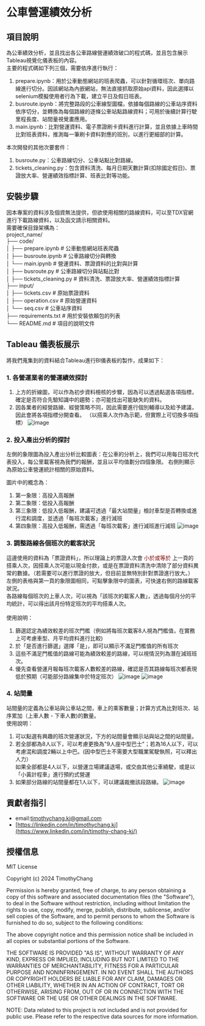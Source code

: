# 公車營運績效分析

## 項目說明
為公車績效分析，並且找出各公車路線營運績效破口的程式碼，並且包含展示Tableau視覺化儀表板的內容。 <br>
主要的程式碼如下列三個，需要依序進行執行： <br>
1. prepare.ipynb：用於公車動態網站的班表爬蟲，可以針對循環班次、單向路線進行切分。因該網站為內嵌網站，無法直接抓取原始api資料，因此選擇以selenium模擬使用者行為下載，建立平日及假日班表。
2. busroute.ipynb：將完整路段的公車線型圖檔，依據每個路線的公車站序資料依序切分，並轉換為每個路線的逐條公車站點路線資料；可用於後續計算行駛里程長度、站間量視覺畫應用。
3. main.ipynb：比對營運資料、電子票證刷卡資料進行計算，並且依據上車時間比對班表資料，推測每一筆刷卡資料對應的班別，以進行更細部的計算。

本次開發的其他次要套件：
1. busroute.py：公車路線切分、公車站點比對路線。
2. tickets_cleaning.py：包含資料清洗、每月日期天數計算(扣除國定假日)、票證放大率、營運績效指標計算、班表比對等功能。

## 安裝步驟
因本專案的資料涉及個資無法提供，但欲使用相關的路線資料，可以至TDX官網進行下載路線資料，以及函文請示相關資料。 <br>
需要確保目錄架構為： <br>
project_name/ <br>
├── code/ <br>
│   ├── prepare.ipynb      # 公車動態網站班表爬蟲 <br>
│   ├── busroute.ipynb     # 公車路線切分與轉換 <br>
│   └── main.ipynb         # 營運資料、票證資料的比對與計算 <br>
│   ├── busroute.py        # 公車路線切分與站點比對 <br>
│   ├── tickets_cleaning.py # 資料清洗、票證放大率、營運績效指標計算 <br>
├── input/ <br>
│   ├── tickets.csv        # 原始票證資料 <br>
│   ├── operation.csv      # 原始營運資料 <br>
│   └── seq.csv            # 公車站序資料 <br>
├── requirements.txt       # 用於安裝依賴包的列表 <br>
└── README.md              # 項目的說明文件 <br>


## Tableau 儀表板展示
將我們蒐集到的資料結合Tableau進行BI儀表板的製作，成果如下：
### 1. 各營運業者的營運績效探討
1. 上方的折線圖，可以作為初步資料檢核的步驟，因為可以透過點選各項指標，確定是否符合先驗知識中的趨勢；亦可能找出可能缺失的資料。
2. 因各業者的經營路線、經營策略不同，因此需要進行個別輔導以及給予建議，因此會將各項指標分開查看。
（以搭乘人次作為示範，但實際上可切換多項指標）
![image](https://github.com/user-attachments/assets/b2eef205-7514-403a-9f9a-ce23b31f6cc8)


### 2. 投入產出分析的探討
左側的象限圖為投入產出分析比較圖表：在公車的分析上，我們可以用每日班次代表投入，每公里載客視為我們的報酬，並且以平均值劃分四個象限。
右側則顯示為原始公車營運統計相關的原始資料。

圖片中的概念為：
1. 第一象限：高投入高報酬
2. 第二象限：低投入高報酬
3. 第三象限：低投入低報酬，建議可透過「最大站間量」檢討車型是否轉換或進行混和調度，並透過「每班次載客」進行減班
4. 第四象限：高投入低報酬，需透過「每班次載客」進行減班進行減班
![image](https://github.com/user-attachments/assets/93ff6740-9479-40a5-bf27-2bda1101dc02)


### 3. 調整路線各個班次的載客狀況
這邊使用的資料為「票證資料」，所以理論上的票證人次會 <font color=#800000>小於或等於</font> 上一頁的搭乘人次，因搭乘人次可能以現金付款，或是在票證資料清洗中清除了部分資料異常的數據。（若需要可以進行票證的放大，但目前並無特別針對票證進行放大。）<br>
左側的表格與第一頁的象限圖相同，可點擊象限中的圖表，可快速右側的路線載客狀況。<br>
各路線每個班次的上車人次，可以視為「該班次的載客人數」，透過每個月分的平均統計，可以得出該月份特定班次的平均搭乘人次。<br>
<br>
使用說明：
1. 篩選認定為績效較差的班次門檻（例如將每班次載客8人視為門檻值，在實務上可考慮車型、月平均資料進行比較)
2. 於「是否進行篩選」選擇「是」，即可以顯示不滿足門檻值的所有班次
3. 這些不滿足門檻值的路線可能為績效較差的路線，可以視情況列為潛在減班班次。
4. 優先查看營運月報每班次載客人數較差的路線，確認是否其路線每班次都表現低於預期（可能部分路線集中於特定班次）
![image](https://github.com/user-attachments/assets/d70e0acf-4acb-4ef5-97dd-0ccee8eb717f)
![image](https://github.com/user-attachments/assets/787d1c18-50b6-425e-90b6-ae6b3c89bbd4)


### 4. 站間量
站間量的定義為公車站與公車站之間，車上的乘客數量；計算方式為比對班次、站序累加（上車人數 - 下車人數)的數量。
<br>
使用說明：
1. 可以點選有興趣的班次營運狀況，下方的站間量會顯示站與站之間的站間量。
2. 若全部都為8人以下，可以考慮更換為"9人座中型巴士"；若為16人以下，可以考慮混和調度2輛以上中巴。(因中型巴士不需要大型職業駕駛執照，可以釋出人力）<br>如果全部都是4人以下，以營運立場建議退場，或交由其他公車繞駛，或是以「小黃計程車」進行預約式營運
3. 如果部分路線的站間量都在1人以下，可以建議裁撤該段路線。
![image](https://github.com/user-attachments/assets/e44eaa99-43cc-4cca-886c-2d92d7b095e4)

## 貢獻者指引
* email:timothychang.kj@gmail.com
* [https://linkedin.com/in/timothychang.kj](https://www.linkedin.com/in/timothy-chang-kj/)

## 授權信息
MIT License

Copyright (c) 2024 TimothyChang

Permission is hereby granted, free of charge, to any person obtaining a copy
of this software and associated documentation files (the "Software"), to deal
in the Software without restriction, including without limitation the rights
to use, copy, modify, merge, publish, distribute, sublicense, and/or sell
copies of the Software, and to permit persons to whom the Software is
furnished to do so, subject to the following conditions:

The above copyright notice and this permission notice shall be included in all
copies or substantial portions of the Software.

THE SOFTWARE IS PROVIDED "AS IS", WITHOUT WARRANTY OF ANY KIND, EXPRESS OR
IMPLIED, INCLUDING BUT NOT LIMITED TO THE WARRANTIES OF MERCHANTABILITY,
FITNESS FOR A PARTICULAR PURPOSE AND NONINFRINGEMENT. IN NO EVENT SHALL THE
AUTHORS OR COPYRIGHT HOLDERS BE LIABLE FOR ANY CLAIM, DAMAGES OR OTHER
LIABILITY, WHETHER IN AN ACTION OF CONTRACT, TORT OR OTHERWISE, ARISING FROM,
OUT OF OR IN CONNECTION WITH THE SOFTWARE OR THE USE OR OTHER DEALINGS IN
THE SOFTWARE.

NOTE: Data related to this project is not included and is not provided for public use. Please refer to the respective data sources for more information.




